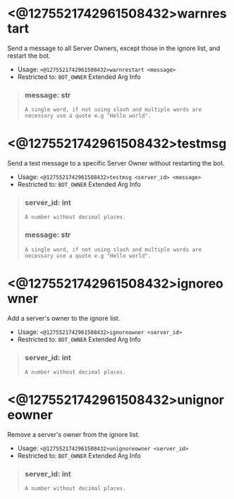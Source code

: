 # <@1275521742961508432>warnrestart
Send a message to all Server Owners, except those in the ignore list, and restart the bot.<br/>
 - Usage: `<@1275521742961508432>warnrestart <message>`
 - Restricted to: `BOT_OWNER`
Extended Arg Info
> ### message: str
> ```
> A single word, if not using slash and multiple words are necessary use a quote e.g "Hello world".
> ```
# <@1275521742961508432>testmsg
Send a test message to a specific Server Owner without restarting the bot.<br/>
 - Usage: `<@1275521742961508432>testmsg <server_id> <message>`
 - Restricted to: `BOT_OWNER`
Extended Arg Info
> ### server_id: int
> ```
> A number without decimal places.
> ```
> ### message: str
> ```
> A single word, if not using slash and multiple words are necessary use a quote e.g "Hello world".
> ```
# <@1275521742961508432>ignoreowner
Add a server's owner to the ignore list.<br/>
 - Usage: `<@1275521742961508432>ignoreowner <server_id>`
 - Restricted to: `BOT_OWNER`
Extended Arg Info
> ### server_id: int
> ```
> A number without decimal places.
> ```
# <@1275521742961508432>unignoreowner
Remove a server's owner from the ignore list.<br/>
 - Usage: `<@1275521742961508432>unignoreowner <server_id>`
 - Restricted to: `BOT_OWNER`
Extended Arg Info
> ### server_id: int
> ```
> A number without decimal places.
> ```
